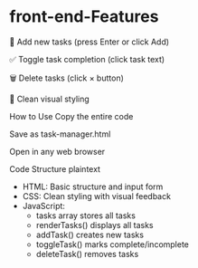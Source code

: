 # front-end-Features
📝 Add new tasks (press Enter or click Add)

✅ Toggle task completion (click task text)

🗑️ Delete tasks (click × button)

🎨 Clean visual styling

How to Use
Copy the entire code

Save as task-manager.html

Open in any web browser

Code Structure
plaintext
- HTML: Basic structure and input form
- CSS: Clean styling with visual feedback
- JavaScript: 
  - tasks array stores all tasks
  - renderTasks() displays all tasks
  - addTask() creates new tasks
  - toggleTask() marks complete/incomplete
  - deleteTask() removes tasks
